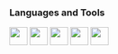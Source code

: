 ### Languages and Tools
<img height="32" width="32" src="https://cdn.simpleicons.org/hashicorp" /> <img height="32" width="32" src="https://cdn.simpleicons.org/vault" /> <img height="32" width="32" src="https://cdn.simpleicons.org/terraform" /> <img height="32" width="32" src="https://cdn.simpleicons.org/gnubash" /> <img height="32" width="32" src="https://cdn.simpleicons.org/python" />
